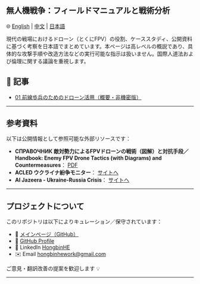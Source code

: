 ## 無人機戦争：フィールドマニュアルと戦術分析

🌐 [English](../index.md) | [中文](../zh/zh-index.md) | [日本語](./jp-index.md)

現代の戦場におけるドローン（とくにFPV）の役割、ケーススタディ、公開資料に基づく考察を日本語でまとめています。本ページは高レベルの概説であり、具体的な攻撃手順や改造方法などの実行可能な指示は扱いません。国際人道法および倫理に関する議論を重視します。

## 📄 記事

- [01 前線歩兵のためのドローン活用（概要・非機密版）](./jp-combat-drone-manual.md)

---

## 参考資料

以下は公開情報として参照可能な外部リソースです：

- **СПРАВОЧНИК 敵対勢力によるFPVドローンの戦術（図解）と対抗手段／Handbook: Enemy FPV Drone Tactics (with Diagrams) and Countermeasures**： [PDF](https://psv4.userapi.com/s/v1/d/1l04qGgoyY1He3bCiG709kewpAOnLSXs3w29gyJFybA0G3XA4pwMZzN3hJFTSBeoAWoforgpEsiLNx9JNws0OfWMAFMZKKTBDrC_T5dhPepuvpDx/Spravochnik_-_Taktika_FPV.pdf)
- **ACLED ウクライナ紛争モニター**： [サイトへ](https://acleddata.com/ukraine-conflict-monitor/)
- **Al Jazeera - Ukraine-Russia Crisis**： [サイトへ](https://www.aljazeera.com/tag/ukraine-russia-crisis/)

---

## プロジェクトについて

このリポジトリは以下によりキュレーション／保守されています：

- 📂 [メインページ（GitHub）](https://github.com/brucehho/drone-warfare-rus-ukr-analysis)
- 🔗 [GitHub Profile](https://github.com/brucehho)
- 💼 LinkedIn [HongbinHE](https://www.linkedin.com/in/hbh123/)
- ✉️ Email [hongbinhework@gmail.com](mailto:he.hongbin.dev@gmail.com)

ご意見・翻訳改善の提案を歓迎します 💡

---

